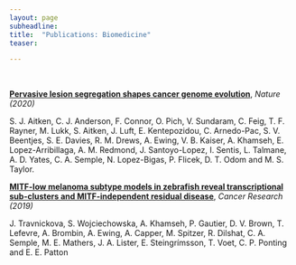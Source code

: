 ```yaml
---
layout: page
subheadline:
title:  "Publications: Biomedicine"
teaser: 

---
```

<!--- <h3>Preprints</h3> --->

<!--- <h3>Published Articles</h3> --->

<br />

[<strong>Pervasive lesion segregation shapes cancer genome evolution</strong>][2], <em>Nature (2020)</em>

S. J. Aitken, C. J. Anderson, F. Connor, O. Pich, V. Sundaram, C. Feig, T. F. Rayner, M. Lukk,  S. Aitken, J. Luft, E. Kentepozidou, C. Arnedo-Pac, S. V. Beentjes, S. E. Davies, R. M. Drews, A. Ewing, V. B. Kaiser, A. Khamseh, E. Lopez-Arribillaga, A. M. Redmond, J. Santoyo-Lopez, I. Sentis, L. Talmane, A. D. Yates, C. A. Semple, N. Lopez-Bigas, P. Flicek, D. T. Odom and M. S. Taylor.


[<strong>MITF-low melanoma subtype models in zebrafish reveal transcriptional sub-clusters and MITF-independent residual disease</strong>][1], <em>Cancer Research (2019)</em>

J. Travnickova, S. Wojciechowska, A. Khamseh, P. Gautier, D. V. Brown, T. Lefevre, A. Brombin, A. Ewing, A. Capper, M. Spitzer, R. Dilshat, C. A. Semple, M. E. Mathers, J. A. Lister, E. Steingrímsson, T. Voet, C. P. Ponting and E. E. Patton

 [1]: https://doi.org/10.1158/0008-5472.CAN-19-0037
 [2]: https://doi.org/10.1038/s41586-020-2435-1
